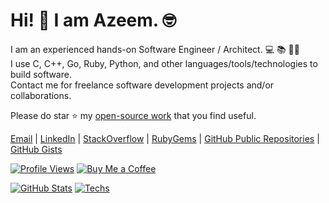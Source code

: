 # Hi! 👋 I am Azeem. 🤓

I am an experienced hands-on Software Engineer / Architect. 💻 📚 🏋️‍♂️  
I use C, C++, Go, Ruby, Python, and other languages/tools/technologies to build software.  
Contact me for freelance software development projects and/or collaborations.

Please do star ⭐️ my
[open-source work](https://github.com/iamazeem?tab=repositories&q=&type=public&language=&sort=stargazers)
that you find useful.

[Email](mailto:azeem.sajid@gmail.com) |
[LinkedIn](https://www.linkedin.com/in/az33msajid) |
[StackOverflow](https://stackoverflow.com/users/7670262/azeem) |
[RubyGems](https://rubygems.org/profiles/iamAzeem) |
[GitHub Public Repositories](https://github.com/iamazeem?tab=repositories&q=&type=public&language=&sort=stargazers) |
[GitHub Gists](https://gist.github.com/iamAzeem)

[![Profile Views](https://komarev.com/ghpvc/?username=iamazeem&&style=flat-square)](https://github.com/iamAzeem)
[![Buy Me a Coffee](https://img.shields.io/badge/Support-Buy%20Me%20A%20Coffee-orange.svg?style=flat-square)](https://www.buymeacoffee.com/iamazeem)

[![GitHub Stats](https://github-readme-stats.vercel.app/api?username=iamAzeem&theme=algolia&show_icons=true&count_private=true)](https://github.com/iamAzeem/)
[![Techs](https://github-readme-stats.vercel.app/api/top-langs/?username=iamAzeem&theme=algolia&langs_count=10&layout=compact&hide_title=true)](https://github.com/iamAzeem/)
